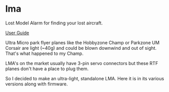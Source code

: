 lma
===
Lost Model Alarm for finding your lost aircraft.

[User Guide](https://github.com/shimniok/lma/blob/master/firmware/UserGuide.md)

Ultra Micro park flyer planes like the Hobbyzone Champ or Parkzone UM Corsair are light (~40g) and could be blown downwind and out of sight. That's what happened to my Champ.

LMA's on the market usually have 3-pin servo connectors but these RTF planes don't have a place to plug them.

So I decided to make an ultra-light, standalone LMA. Here it is in its various versions along with firmware.
